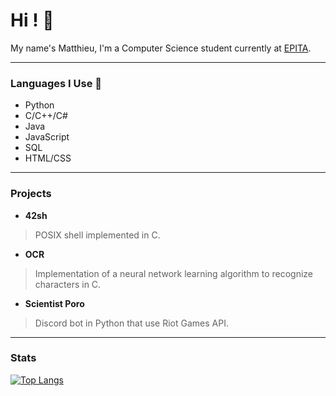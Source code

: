 # Hi ! 👋

My name's Matthieu, I'm a Computer Science student currently at [EPITA](https://www.epita.fr).

---
### Languages I Use 🎯
- Python
- C/C++/C#
- Java
- JavaScript
- SQL
- HTML/CSS

---
### Projects
- **42sh**
> POSIX shell implemented in C.
- **OCR**
> Implementation of a neural network learning algorithm to recognize characters in C.
- **Scientist Poro**
> Discord bot in Python that use Riot Games API.

---
### Stats
[![Top Langs](https://github-readme-stats.vercel.app/api/top-langs/?username=Devoloo&layout=compact&bg_color=1d2229&text_color=c9d1d9&hide_border=true&exclude_repo=.dotfiles)](https://github.com/Devoloo)
